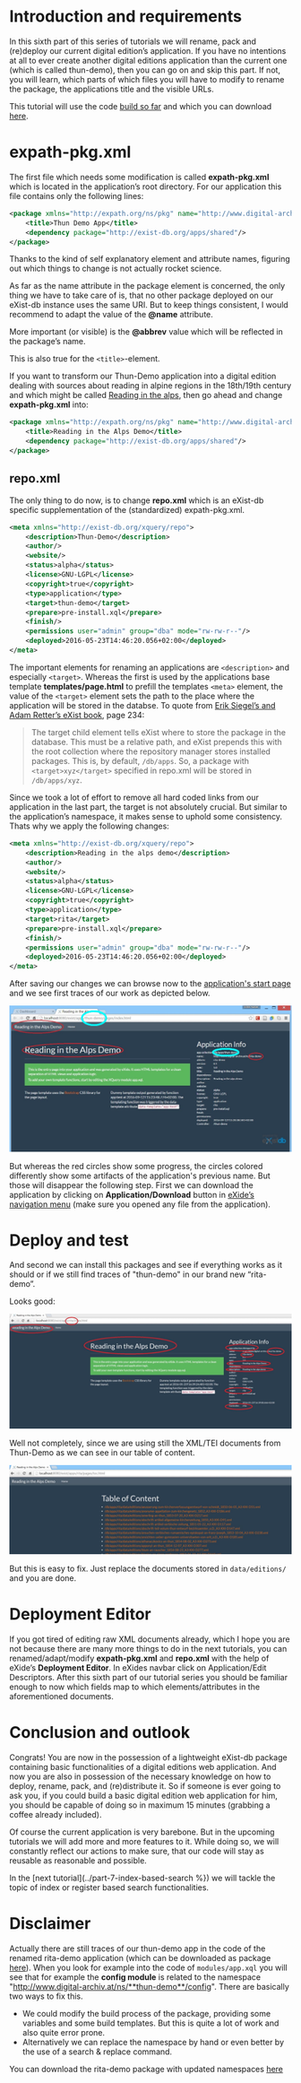 # Introduction and requirements

In this sixth part of this series of tutorials we will rename, pack and (re)deploy our current digital edition’s application. If you have no intentions at all to ever create another digital editions application than the current one (which is called thun-demo), then you can go on and skip this part. If not, you will learn, which parts of which files you will have to modify to rename the package, the applications title and the visible URLs. 

This tutorial will use the code [build so far](../part-5-clean-up-the-code) and which you can download [here](/downloads/part-5/thun-demo-0.1.xar).

# expath-pkg.xml

The first file which needs some modification is called **expath-pkg.xml** which is located in the application’s root directory. For our application this file contains only the following lines:

```xml
<package xmlns="http://expath.org/ns/pkg" name="http://www.digital-archiv.at/ns/thun-demo" abbrev="thun" version="0.1" spec="1.0">
    <title>Thun Demo App</title>
    <dependency package="http://exist-db.org/apps/shared"/>
</package>
```

Thanks to the kind of self explanatory element and attribute names, figuring out which things to change is not actually rocket science. 

As far as the name attribute in the package element is concerned, the only thing we have to take care of is, that no other package deployed on our eXist-db instance uses the same URI. But to keep things consistent, I would recommend to adapt the value of the **@name** attribute. 

More important (or visible) is the **@abbrev** value which will be reflected in the package’s name. 

This is also true for the `<title>`-element. 

If you want to transform our Thun-Demo application into a digital edition dealing with sources about reading in alpine regions in the 18th/19th century and which might be called [Reading in the alps](http://digital-archiv.at:8081/exist/apps/buchbesitz-collection/index.html), then go ahead and change **expath-pkg.xml** into:

```xml
<package xmlns="http://expath.org/ns/pkg" name="http://www.digital-archiv.at/ns/rita-demo" abbrev="rita-demo" version="0.1" spec="1.0">
    <title>Reading in the Alps Demo</title>
    <dependency package="http://exist-db.org/apps/shared"/>
</package>
```

## repo.xml 

The only thing to do now, is to change **repo.xml** which is an eXist-db specific supplementation of the (standardized) expath-pkg.xml. 

```xml
<meta xmlns="http://exist-db.org/xquery/repo">
    <description>Thun-Demo</description>
    <author/>
    <website/>
    <status>alpha</status>
    <license>GNU-LGPL</license>
    <copyright>true</copyright>
    <type>application</type>
    <target>thun-demo</target>
    <prepare>pre-install.xql</prepare>
    <finish/>
    <permissions user="admin" group="dba" mode="rw-rw-r--"/>
    <deployed>2016-05-23T14:46:20.056+02:00</deployed>
</meta>
```

The important elements for renaming an applications are `<description>` and especially `<target>`. Whereas the first is used by the applications base template **templates/page.html** to prefill the templates `<meta>` element, the value of the `<target>` element sets the path to the place where the application will be stored in the databse. To quote from [Erik Siegel’s and Adam Retter’s eXist book](http://shop.oreilly.com/product/0636920026525.do), page 234: 

> The target child element tells eXist where to store the package in the database. This must be a relative path, and eXist prepends this with the root collection where the repository manager stores installed packages. This is, by default, `/db/apps`. So, a package with `<target>xyz</target>` specified in repo.xml will be stored in `/db/apps/xyz`. 

Since we took a lot of effort to remove all hard coded links from our application in the last part, the target is not absolutely crucial. But similar to the application’s namespace, it makes sense to uphold some consistency. Thats why we apply the following changes:

```xml
<meta xmlns="http://exist-db.org/xquery/repo">
    <description>Reading in the alps demo</description>
    <author/>
    <website/>
    <status>alpha</status>
    <license>GNU-LGPL</license>
    <copyright>true</copyright>
    <type>application</type>
    <target>rita</target>
    <prepare>pre-install.xql</prepare>
    <finish/>
    <permissions user="admin" group="dba" mode="rw-rw-r--"/>
    <deployed>2016-05-23T14:46:20.056+02:00</deployed>
</meta>
```

After saving our changes we can browse now to the [application's start page](http://localhost:8080/exist/apps/thun-demo/pages/index.html) and we see first traces of our work as depicted below.

![image alt text](https://raw.githubusercontent.com/csae8092/posts/master/digital-edition-web-app/images/part-6/image_2.jpg)

But whereas the red circles show some progress, the circles colored differently show some artifacts of the application's previous name. But those will disappear the following step.
First we can download the application by clicking on **Application/Download** button in [eXide’s navigation menu](http://localhost:8080/exist/apps/eXide/index.html) (make sure you opened any file from the application). 

# Deploy and test

And second we can install this packages and see if everything works as it should or if we still find traces of "thun-demo" in our brand new “rita-demo”. 

Looks good:

![image alt text](https://raw.githubusercontent.com/csae8092/posts/master/digital-edition-web-app/images/part-6/image_0.jpg)

Well not completely, since we are using still the XML/TEI documents from Thun-Demo as we can see in our table of content. 

![image alt text](https://raw.githubusercontent.com/csae8092/posts/master/digital-edition-web-app/images/part-6/image_1.jpg)

But this is easy to fix. Just replace the documents stored in `data/editions/` and you are done.

# Deployment Editor

If you got tired of editing raw XML documents already, which I hope you are not because there are many more things to do in the next tutorials, you can renamed/adapt/modify **expath-pkg.xml** and **repo.xml** with the help of eXide’s **Deployment Editor**. In eXides navbar click on Application/Edit Descriptors. After this sixth part of our tutorial series you should be familiar enough to now which fields map to which elements/attributes in the aforementioned documents. 

# Conclusion and outlook

Congrats! You are now in the possession of a lightweight eXist-db package containing basic functionalities of a digital editions web application. And now you are also in possession of the necessary knowledge on how to deploy, rename, pack, and (re)distribute it. So if someone is ever going to ask you, if you could build a basic digital edition web application for him, you should be capable of doing so in maximum 15 minutes (grabbing a coffee already included). 

Of course the current application is very barebone. But in the upcoming tutorials we will add more and more features to it. While doing so, we will constantly reflect our actions to make sure, that our code will stay as reusable as reasonable and possible. 

In the [next tutorial](../part-7-index-based-search %}) we will tackle the topic of index or register based search functionalities.

# Disclaimer

Actually there are still traces of our thun-demo app in the code of the renamed rita-demo application (which can be downloaded as package [here](/downloads/part-6/rita-demo-0.1.xar)). When you look for example into the code of `modules/app.xql` you will see that for example the **config module** is related to the namespace "http://www.digital-archiv.at/ns/**thun-demo**/config". There are basically two ways to fix this.

* We could modify the build process of the package, providing some variables and some build templates. But this is quite a lot of work and also quite error prone. 
* Alternatively we can replace the namespace by hand or even better by the use of a search & replace command. 

You can download the rita-demo package with updated namespaces [here](/downloads/part-6/rita-demo-0.1_new_ns.xar)


